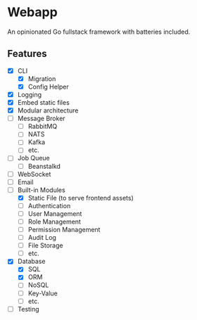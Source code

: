 # Webapp

An opinionated Go fullstack framework with batteries included.

## Features
- [x] CLI
  - [x] Migration
  - [x] Config Helper
- [x] Logging
- [x] Embed static files
- [x] Modular architecture
- [ ] Message Broker
  - [ ] RabbitMQ
  - [ ] NATS
  - [ ] Kafka
  - [ ] etc.
- [ ] Job Queue
  - [ ] Beanstalkd
- [ ] WebSocket
- [ ] Email
- [ ] Built-in Modules
    - [x] Static File (to serve frontend assets)
    - [ ] Authentication
    - [ ] User Management
    - [ ] Role Management
    - [ ] Permission Management
    - [ ] Audit Log
    - [ ] File Storage
    - [ ] etc.
- [x] Database
  - [x] SQL
  - [x] ORM
  - [ ] NoSQL
  - [ ] Key-Value
  - [ ] etc.
- [ ] Testing
